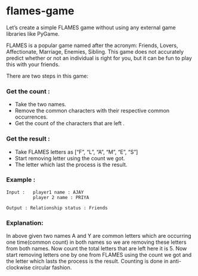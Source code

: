 # flames-game

Let’s create a simple FLAMES game without using any external game libraries like PyGame.

FLAMES is a popular game named after the acronym: Friends, Lovers, Affectionate, Marriage, Enemies, Sibling. This game does not accurately predict whether or not an individual is right for you, but it can be fun to play this with your friends.

There are two steps in this game:

### Get the count :

 * Take the two names.
* Remove the common characters with their respective common occurrences.
* Get the count of the characters that are left .

### Get the result :


* Take FLAMES letters as [“F”, “L”, “A”, “M”, “E”, “S”]
* Start removing letter using the count we got.
* The letter which last the process is the result.

### Example :
```
Input :   player1 name : AJAY
          player 2 name : PRIYA

Output : Relationship status : Friends

```
### Explanation: 

In above given two names A and Y are common letters which are occurring one time(common count) in both names so we are removing these letters from both names. Now count the total letters that are left here it is 5. Now start removing letters one by one from FLAMES using the count we got and the letter which lasts the process is the result.
Counting is done in anti-clockwise circular fashion.
